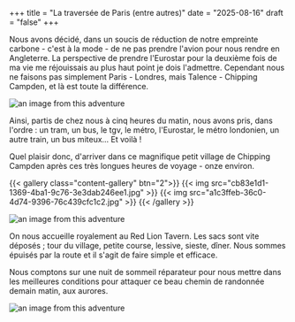 +++
title = "La traversée de Paris (entre autres)"
date = "2025-08-16"
draft = "false"
+++


Nous avons décidé, dans un soucis de réduction de notre empreinte carbone - c'est à la mode - de ne pas prendre l'avion pour nous rendre en Angleterre. La perspective de prendre l'Eurostar pour la deuxième fois de ma vie me réjouissais au plus haut point je dois l'admettre. 
Cependant nous ne faisons pas simplement Paris - Londres, mais Talence - Chipping Campden, et là est toute la différence. 
<!--more-->

![an image from this adventure](ac9915e1-9a13-4156-a1b3-acd3421332b4.jpg)

Ainsi, partis de chez nous à cinq heures du matin, nous avons pris, dans l'ordre : un tram, un bus, le tgv, le métro, l'Eurostar, le métro londonien, un autre train, un bus miteux... Et voilà !

Quel plaisir donc, d'arriver dans ce magnifique petit village de Chipping Campden après ces très longues heures de voyage - onze environ.

{{< gallery class="content-gallery" btn="2">}}
{{< img src="cb83e1d1-1369-4ba1-9c76-3e3dab246ee1.jpg" >}}
{{< img src="a1c3ffeb-36c0-4d74-9396-76c439cfc1c2.jpg" >}}
{{< /gallery >}}


![an image from this adventure](f8ee0fee-9a34-4ef9-9756-edce77df2301.jpg)

On nous accueille royalement au Red Lion Tavern. Les sacs sont vite déposés ; tour du village, petite course, lessive, sieste, dîner. Nous sommes épuisés par la route et il s'agit de faire simple et efficace. 

Nous comptons sur une nuit de sommeil réparateur pour nous mettre dans les meilleures conditions pour attaquer ce beau chemin de randonnée demain matin, aux aurores. 

![an image from this adventure](dc860677-4ba5-492e-a902-d9caa4f57d07.jpg)
